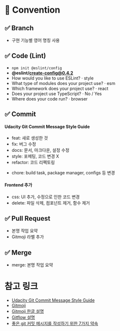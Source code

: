 # 📒 Convention

## ✅ Branch

- 구현 기능별 영어 명칭 사용

## ✅ Code (Lint)

- `npm init @eslint/config`
- **@eslint/create-config@0.4.2**
- How would you like to use ESLint? · style
- What type of modules does your project use? · esm
- Which framework does your project use? · react
- Does your project use TypeScript? · No / Yes
- Where does your code run? · browser

## ✅ Commit

#### Udacity Git Commit Message Style Guide

- feat: 새로 생성한 것
- fix: 버그 수정
- docs: 문서, 마크다운, 설정 수정
- style: 포메팅, 코드 변경 X
- refactor: 코드 리펙토링
<!-- - test: 테스트 추가, 리펙토링  -->
- chore: build task, package manager, configs 등 변경

#### Frontend 추가

- css: UI 추가, 수정으로 인한 코드 변경
- delete: 파일 삭제, 컴포넌트 제거, 함수 제거

## ✅ Pull Request

- 본명 작업 요약
- Gitmoji 라벨 추가

## ✅ Merge

- merge: 본명 작업 요약

# 참고 링크

- [Udacity Git Commit Message Style Guide](https://udacity.github.io/git-styleguide/)
- [Gitmoji](https://gitmoji.dev/)
- [Gitmoji 한글 설명](https://treasurebear.tistory.com/70)
- [Gitflow 설명](https://mini-min-dev.tistory.com/23?category=982441)
- [좋은 git 커밋 메시지를 작성하기 위한 7가지 약속](https://meetup.nhncloud.com/posts/106)

